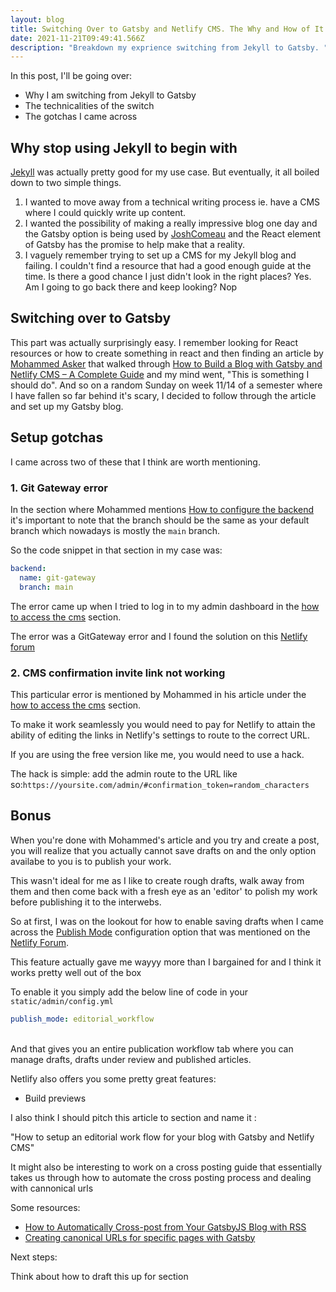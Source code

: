 ```yaml
---
layout: blog
title: Switching Over to Gatsby and Netlify CMS. The Why and How of It All.
date: 2021-11-21T09:49:41.566Z
description: "Breakdown my exprience switching from Jekyll to Gatsby. "
---
```





In this post, I'll be going over:

* Why I am switching from Jekyll to Gatsby
* The technicalities of the switch
* The gotchas I came across

## Why stop using Jekyll to begin with

[Jekyll](https://jekyllrb.com/) was actually pretty good for my use case. But eventually, it all boiled down to two simple things. 

1. I wanted to move away from a technical writing process ie. have a CMS where I could quickly write up content.
2. I wanted the possibility of making a really impressive blog one day and the Gatsby option is being used by [JoshComeau](https://www.joshwcomeau.com/) and the React element of Gatsby has the promise to help make that a reality.
3. I vaguely remember trying to set up a CMS for my Jekyll blog and failing. I couldn't find a resource that had a good enough guide at the time. Is there a good chance I just didn't look in the right places? Yes. Am I going to go back there and keep looking? Nop

## Switching over to Gatsby

This part was actually surprisingly easy. I remember looking for React resources or how to create something in react and then finding an article by [Mohammed Asker](https://www.mohammedasker.com/) that walked through [How to Build a Blog with Gatsby and Netlify CMS – A Complete Guide](https://www.freecodecamp.org/news/how-to-build-a-blog-with-gatsby-and-netlify-cms/) and my mind went, "This is something I should do". And so on a random Sunday on week 11/14 of a semester where I have fallen so far behind it's scary, I decided to follow through the article and set up my Gatsby blog.

## Setup gotchas

I came across two of these that I think are worth mentioning. 

### 1. Git Gateway error

In the section where Mohammed mentions [How to configure the backend](https://www.freecodecamp.org/news/how-to-build-a-blog-with-gatsby-and-netlify-cms/#how-to-configure-the-back-end) it's important to note that the branch should be the same as your default branch which nowadays is mostly the `main` branch.

So the code snippet in that section in my case was:

```yaml
backend:
  name: git-gateway
  branch: main
```

The error came up when I tried to log in to my admin dashboard in the [how to access the cms](https://www.freecodecamp.org/news/how-to-build-a-blog-with-gatsby-and-netlify-cms/#how-to-access-the-cms) section.

The error was a GitGateway error and I found the solution on this [Netlify forum](https://answers.netlify.com/t/git-gateway-error/12220) 

### 2. CMS confirmation invite link not working

This particular error is mentioned by Mohammed in his article under the [how to access the cms](https://www.freecodecamp.org/news/how-to-build-a-blog-with-gatsby-and-netlify-cms/#how-to-access-the-cms) section.

To make it work seamlessly you would need to pay for Netlify to attain the ability of editing the links in Netlify's settings to route to the correct URL. 

If you are using the free version like me, you would need to use a hack.

The hack is simple: add the admin route to the URL like so:`https://yoursite.com/admin/#confirmation_token=random_characters`

## Bonus

When you're done with Mohammed's article and you try and create a post, you will realize that you actually cannot save drafts on and the only option availabe to you is to publish your work. 

This wasn't ideal for me as I like to create rough drafts, walk away from them and then come back with a fresh eye as an 'editor' to polish my work before publishing it to the interwebs. 

So at first, I was on the lookout for how to enable saving drafts when I came across the [Publish Mode](https://www.netlifycms.org/docs/configuration-options/#publish-mode) configuration option that was mentioned on the [Netlify Forum](https://answers.netlify.com/t/solved-how-can-i-save-my-post-as-draft/2672/3).

This feature actually gave me wayyy more than I bargained for and I think it works pretty well out of the box 

To enable it you simply add the below line of code in your `static/admin/config.yml`

```yaml
publish_mode: editorial_workflow
```

\
And that gives you an entire publication workflow tab where you can manage drafts, drafts under review and published articles. 

Netlify also offers you some pretty great features:

* Build previews

I also think I should pitch this article to section and name it :

"How to setup an editorial work flow for your blog with Gatsby and Netlify CMS"

It might also be interesting to work on a cross posting guide that essentially takes us through how to automate the cross posting process and dealing with cannonical urls

Some resources:

* [How to Automatically Cross-post from Your GatsbyJS Blog with RSS](https://www.freecodecamp.org/news/how-to-automatically-cross-post-from-your-gatsbyjs-blog-with-rss/)
* [Creating canonical URLs for specific pages with Gatsby](https://markshust.com/2019/04/27/creating-canonical-urls-specific-pages-gatsby/)

Next steps:

Think about how to draft this up for section